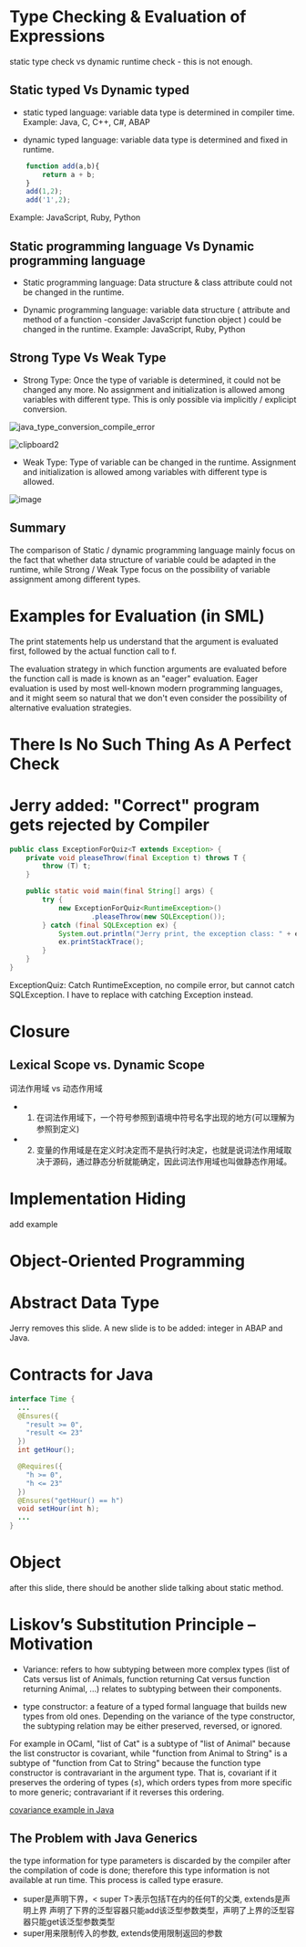 # Type Checking & Evaluation of Expressions

static type check vs dynamic runtime check - this is not enough.

## Static typed Vs Dynamic typed

* static typed language: variable data type is determined in compiler time.
Example: Java, C, C++, C#, ABAP

* dynamic typed language: variable data type is determined and fixed in runtime.
```JavaScript
	function add(a,b){
		return a + b;
	}
	add(1,2);
	add('1',2);
```
Example: JavaScript, Ruby, Python

## Static programming language Vs Dynamic programming language
* Static programming language: Data structure & class attribute could not be changed in the runtime.

* Dynamic programming language: variable data structure ( attribute and method of a function -consider JavaScript function object ) could be changed in the runtime. 
Example: JavaScript, Ruby, Python

## Strong Type Vs Weak Type

* Strong Type: Once the type of variable is determined, it could not be changed any more. No assignment and initialization is allowed among variables with different type. This is only possible via implicitly / explicipt conversion. 

![java_type_conversion_compile_error](https://cloud.githubusercontent.com/assets/5669954/24578002/6f01916c-170a-11e7-95d7-f91a73b506f2.png)

![clipboard2](https://cloud.githubusercontent.com/assets/5669954/23824111/bddc06ba-06ab-11e7-844e-5b7aed948b57.png)

* Weak Type: Type of variable can be changed in the runtime. Assignment and initialization is allowed among variables with different type is allowed. 

![image](https://cloud.githubusercontent.com/assets/5669954/23824144/21345b86-06ac-11e7-9b0b-410a25b3015b.png)

## Summary

The comparison of Static / dynamic programming language mainly focus on the fact that whether data structure of variable could be adapted in the runtime, while Strong / Weak Type focus on the possibility of variable assignment among different types.

# Examples for Evaluation (in SML)

The print statements help us understand that the argument is evaluated first, followed by the actual function call to f.

The evaluation strategy in which function arguments are evaluated before the function call is made is known as an "eager" evaluation. Eager evaluation is used by most well-known modern programming languages, and it might seem so natural that we don't even consider the possibility of alternative evaluation strategies.

# There Is No Such Thing As A Perfect Check

# Jerry added: "Correct" program gets rejected by Compiler

```Java
public class ExceptionForQuiz<T extends Exception> {
	private void pleaseThrow(final Exception t) throws T {
		throw (T) t;
	}

	public static void main(final String[] args) {
		try {
			new ExceptionForQuiz<RuntimeException>()
					.pleaseThrow(new SQLException());
		} catch (final SQLException ex) {
			System.out.println("Jerry print, the exception class: " + ex.getClass().getSimpleName());			
			ex.printStackTrace();
		}
	}
}
```
ExceptionQuiz: Catch RuntimeException, no compile error, but cannot catch SQLException. I have to replace with catching Exception instead.

# Closure

## Lexical Scope vs. Dynamic Scope 

词法作用域 vs 动态作用域
* 1. 在词法作用域下，一个符号参照到语境中符号名字出现的地方(可以理解为参照到定义)
* 2. 变量的作用域是在定义时决定而不是执行时决定，也就是说词法作用域取决于源码，通过静态分析就能确定，因此词法作用域也叫做静态作用域。

# Implementation Hiding
add example

# Object-Oriented Programming

# Abstract Data Type
Jerry removes this slide. A new slide is to be added: integer in ABAP and Java. 

# Contracts for Java
```Java
interface Time {
  ...
  @Ensures({
    "result >= 0",
    "result <= 23"
  })
  int getHour();

  @Requires({
    "h >= 0",
    "h <= 23"
  })
  @Ensures("getHour() == h")
  void setHour(int h);
  ...
}
```

# Object
after this slide, there should be another slide talking about static method.

# Liskov’s Substitution Principle – Motivation

* Variance: refers to how subtyping between more complex types (list of Cats versus list of Animals, function returning Cat versus function returning Animal, ...) relates to subtyping between their components.

* type constructor: a feature of a typed formal language that builds new types from old ones. 
Depending on the variance of the type constructor, the subtyping relation may be either preserved, reversed, or ignored.

For example in OCaml, "list of Cat" is a subtype of "list of Animal" because the list constructor is covariant, while "function from Animal to String" is a subtype of "function from Cat to String" because the function type constructor is contravariant in the argument type. 
That is, covariant if it preserves the ordering of types (≤), which orders types from more specific to more generic; contravariant if it reverses this ordering.

[covariance example in Java](https://dzone.com/articles/covariance-and-contravariance)

## The Problem with Java Generics
the type information for type parameters is discarded by the compiler after the compilation of code is done; therefore this type information is not available at run time. This process is called type erasure.

* super是声明下界，< super T>表示包括T在内的任何T的父类, extends是声明上界
声明了下界的泛型容器只能add该泛型参数类型，声明了上界的泛型容器只能get该泛型参数类型
* super用来限制传入的参数, extends使用限制返回的参数

